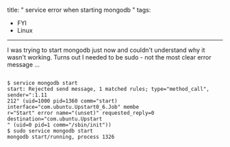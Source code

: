 title: " service error when starting mongodb "
tags:
- FYI
- Linux
---


I was trying to start mongodb just now and couldn't understand why it wasn't working.  Turns out I needed to be sudo - not the most clear error message ...

```
 
$ service mongodb start
start: Rejected send message, 1 matched rules; type="method_call", sender=":1.11
212" (uid=1000 pid=1360 comm="start) interface="com.ubuntu.Upstart0_6.Job" membe
r="Start" error name="(unset)" requested_reply=0 destination="com.ubuntu.Upstart
" (uid=0 pid=1 comm="/sbin/init"))
$ sudo service mongodb start
mongodb start/running, process 1326
 

```


